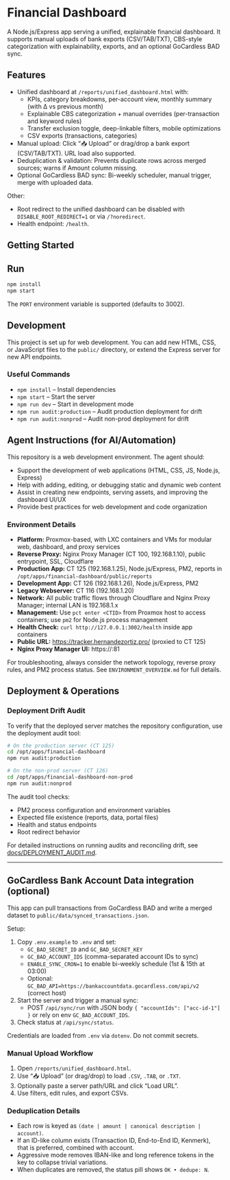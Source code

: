 # Financial Dashboard

A Node.js/Express app serving a unified, explainable financial dashboard. It supports manual uploads of bank exports (CSV/TAB/TXT), CBS-style categorization with explainability, exports, and an optional GoCardless BAD sync.

## Features

- Unified dashboard at `/reports/unified_dashboard.html` with:
	- KPIs, category breakdowns, per-account view, monthly summary (with Δ vs previous month)
	- Explainable CBS categorization + manual overrides (per-transaction and keyword rules)
	- Transfer exclusion toggle, deep-linkable filters, mobile optimizations
	- CSV exports (transactions, categories)
- Manual upload: Click “📥 Upload” or drag/drop a bank export (CSV/TAB/TXT). URL load also supported.
- Deduplication & validation: Prevents duplicate rows across merged sources; warns if Amount column missing.
- Optional GoCardless BAD sync: Bi-weekly scheduler, manual trigger, merge with uploaded data.

Other:
- Root redirect to the unified dashboard can be disabled with `DISABLE_ROOT_REDIRECT=1` or via `/?noredirect`.
- Health endpoint: `/health`.

## Getting Started

## Run

```bash
npm install
npm start
```


The `PORT` environment variable is supported (defaults to 3002).

## Development

This project is set up for web development. You can add new HTML, CSS, or JavaScript files to the `public/` directory, or extend the Express server for new API endpoints.

### Useful Commands

- `npm install` – Install dependencies
- `npm start` – Start the server
- `npm run dev` – Start in development mode
- `npm run audit:production` – Audit production deployment for drift
- `npm run audit:nonprod` – Audit non-prod deployment for drift

## Agent Instructions (for AI/Automation)

This repository is a web development environment. The agent should:

- Support the development of web applications (HTML, CSS, JS, Node.js, Express)
- Help with adding, editing, or debugging static and dynamic web content
- Assist in creating new endpoints, serving assets, and improving the dashboard UI/UX
- Provide best practices for web development and code organization

### Environment Details

- **Platform:** Proxmox-based, with LXC containers and VMs for modular web, dashboard, and proxy services
- **Reverse Proxy:** Nginx Proxy Manager (CT 100, 192.168.1.10), public entrypoint, SSL, Cloudflare
- **Production App:** CT 125 (192.168.1.25), Node.js/Express, PM2, reports in `/opt/apps/financial-dashboard/public/reports`
- **Development App:** CT 126 (192.168.1.26), Node.js/Express, PM2
- **Legacy Webserver:** CT 116 (192.168.1.20)
- **Network:** All public traffic flows through Cloudflare and Nginx Proxy Manager; internal LAN is 192.168.1.x
- **Management:** Use `pct enter <CTID>` from Proxmox host to access containers; use `pm2` for Node.js process management
- **Health Check:** `curl http://127.0.0.1:3002/health` inside app containers
- **Public URL:** https://tracker.hernandezortiz.pro/ (proxied to CT 125)
- **Nginx Proxy Manager UI:** https://<proxy-ip>:81

For troubleshooting, always consider the network topology, reverse proxy rules, and PM2 process status. See `ENVIRONMENT_OVERVIEW.md` for full details.

## Deployment & Operations

### Deployment Drift Audit

To verify that the deployed server matches the repository configuration, use the deployment audit tool:

```bash
# On the production server (CT 125)
cd /opt/apps/financial-dashboard
npm run audit:production

# On the non-prod server (CT 126)
cd /opt/apps/financial-dashboard-non-prod
npm run audit:nonprod
```

The audit tool checks:
- PM2 process configuration and environment variables
- Expected file existence (reports, data, portal files)
- Health and status endpoints
- Root redirect behavior

For detailed instructions on running audits and reconciling drift, see [docs/DEPLOYMENT_AUDIT.md](docs/DEPLOYMENT_AUDIT.md).

----

## GoCardless Bank Account Data integration (optional)

This app can pull transactions from GoCardless BAD and write a merged dataset to `public/data/synced_transactions.json`.

Setup:
1. Copy `.env.example` to `.env` and set:
	- `GC_BAD_SECRET_ID` and `GC_BAD_SECRET_KEY`
	- `GC_BAD_ACCOUNT_IDS` (comma-separated account IDs to sync)
	- `ENABLE_SYNC_CRON=1` to enable bi-weekly schedule (1st & 15th at 03:00)
 	- Optional: `GC_BAD_API=https://bankaccountdata.gocardless.com/api/v2` (correct host)
2. Start the server and trigger a manual sync:
	- POST `/api/sync/run` with JSON body `{ "accountIds": ["acc-id-1"] }` or rely on env `GC_BAD_ACCOUNT_IDS`.
3. Check status at `/api/sync/status`.

Credentials are loaded from `.env` via `dotenv`. Do not commit secrets.

### Manual Upload Workflow

1. Open `/reports/unified_dashboard.html`.
2. Use “📥 Upload” (or drag/drop) to load `.CSV`, `.TAB`, or `.TXT`.
3. Optionally paste a server path/URL and click “Load URL”.
4. Use filters, edit rules, and export CSVs.

### Deduplication Details

- Each row is keyed as `(date | amount | canonical description | account)`.
- If an ID-like column exists (Transaction ID, End-to-End ID, Kenmerk), that is preferred, combined with account.
- Aggressive mode removes IBAN-like and long reference tokens in the key to collapse trivial variations.
- When duplicates are removed, the status pill shows `OK • dedupe: N`.
